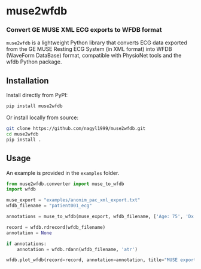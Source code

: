 # muse2wfdb
### Convert GE MUSE XML ECG exports to WFDB format

`muse2wfdb` is a lightweight Python library that converts ECG data exported from the GE MUSE Resting ECG System (in XML format) into WFDB (WaveForm DataBase) format, compatible with PhysioNet tools and the wfdb Python package.

## Installation

Install directly from PyPI:

```bash
pip install muse2wfdb
```

Or install locally from source:

```bash
git clone https://github.com/nagyl1999/muse2wfdb.git
cd muse2wfdb
pip install .
```

## Usage

An example is provided in the `examples` folder.

```python
from muse2wfdb.converter import muse_to_wfdb
import wfdb

muse_export = "examples/anonim_pac_xml_export.txt"
wfdb_filename = "patient001_ecg"

annotations = muse_to_wfdb(muse_export, wfdb_filename, ['Age: 75', 'Dx: 316998'])

record = wfdb.rdrecord(wfdb_filename)
annotation = None

if annotations:
    annotation = wfdb.rdann(wfdb_filename, 'atr')

wfdb.plot_wfdb(record=record, annotation=annotation, title="MUSE exported ECG")
```
